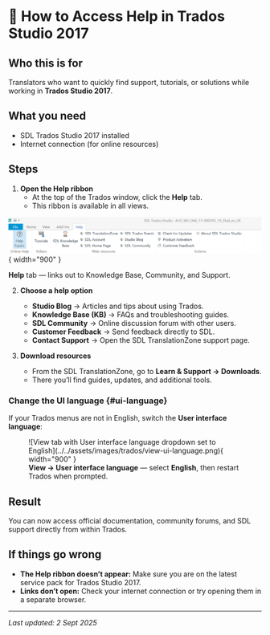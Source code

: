 # 📘 How to Access Help in Trados Studio 2017

## Who this is for
Translators who want to quickly find support, tutorials, or solutions while working in **Trados Studio 2017**.

## What you need
- SDL Trados Studio 2017 installed  
- Internet connection (for online resources)

## Steps

1. **Open the Help ribbon**  
   - At the top of the Trados window, click the **Help** tab.  
   - This ribbon is available in all views.
   <figure markdown>
  ![Help tab open with Knowledge Base, Community and Support options](../../assets/images/trados/help-ribbon.png){ width="900" }
  <figcaption><b>Help</b> tab — links out to Knowledge Base, Community, and Support.</figcaption>
</figure>

2. **Choose a help option**  
   - **Studio Blog** → Articles and tips about using Trados.  
   - **Knowledge Base (KB)** → FAQs and troubleshooting guides.  
   - **SDL Community** → Online discussion forum with other users.  
   - **Customer Feedback** → Send feedback directly to SDL.  
   - **Contact Support** → Open the SDL TranslationZone support page.

3. **Download resources**  
   - From the SDL TranslationZone, go to **Learn & Support → Downloads**.  
   - There you’ll find guides, updates, and additional tools.
### Change the UI language {#ui-language}

If your Trados menus are not in English, switch the **User interface language**:

<figure markdown>
  ![View tab with User interface language dropdown set to English](../../assets/images/trados/view-ui-language.png){ width="900" }
  <figcaption><b>View → User interface language</b> — select <b>English</b>, then restart Trados when prompted.</figcaption>
</figure>

## Result
You can now access official documentation, community forums, and SDL support directly from within Trados.

## If things go wrong
- **The Help ribbon doesn’t appear:** Make sure you are on the latest service pack for Trados Studio 2017.  
- **Links don’t open:** Check your internet connection or try opening them in a separate browser.  

---

*Last updated: 2 Sept 2025*
